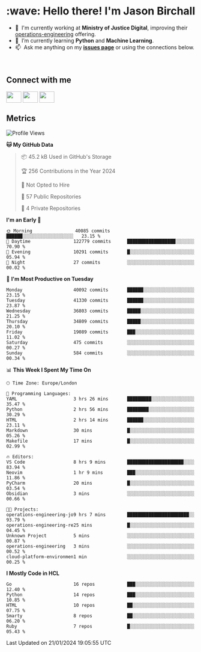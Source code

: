 <h1 align="left" id="jason-title">:wave: Hello there! I'm Jason Birchall</h1>

- :office: &nbsp;I'm currently working at **Ministry of Justice Digital**, improving their [operations-engineering](https://github.com/ministryofjustice/operations-engineering) offering.
- :seedling: &nbsp;I’m currently learning **Python** and **Machine Learning**.
- :mailbox: &nbsp;Ask me anything on my **[issues page]** or using the connections below.


<br>

<h2>Connect with me</h2>
<p>
<a href="https://twitter.com/jsonBirchall" target="blank"><img align="center" src="https://cdn.jsdelivr.net/npm/simple-icons@3.0.1/icons/twitter.svg" alt="" height="30" width="40" /></a>
<a href="https://keybase.io/json0" target="blank"><img align="center" src="https://cdn.jsdelivr.net/npm/simple-icons@3.0.1/icons/keybase.svg" alt="" height="30" width="40" /></a>
<a href="https://www.reddit.com/user/kakorate" target="blank"><img align="center" src="https://cdn.jsdelivr.net/npm/simple-icons@3.0.1/icons/reddit.svg" alt="" height="30" width="40" /></a>
</p>

<h2>Metrics</h2>

<!--START_SECTION:waka-->
![Profile Views](http://img.shields.io/badge/Profile%20Views-0-blue)

**🐱 My GitHub Data** 

> 📦 45.2 kB Used in GitHub's Storage 
 > 
> 🏆 256 Contributions in the Year 2024
 > 
> 🚫 Not Opted to Hire
 > 
> 📜 57 Public Repositories 
 > 
> 🔑 4 Private Repositories 
 > 
**I'm an Early 🐤** 

```text
🌞 Morning                40085 commits       ██████░░░░░░░░░░░░░░░░░░░   23.15 % 
🌆 Daytime                122779 commits      ██████████████████░░░░░░░   70.90 % 
🌃 Evening                10291 commits       █░░░░░░░░░░░░░░░░░░░░░░░░   05.94 % 
🌙 Night                  27 commits          ░░░░░░░░░░░░░░░░░░░░░░░░░   00.02 % 
```
📅 **I'm Most Productive on Tuesday** 

```text
Monday                   40092 commits       ██████░░░░░░░░░░░░░░░░░░░   23.15 % 
Tuesday                  41330 commits       ██████░░░░░░░░░░░░░░░░░░░   23.87 % 
Wednesday                36803 commits       █████░░░░░░░░░░░░░░░░░░░░   21.25 % 
Thursday                 34809 commits       █████░░░░░░░░░░░░░░░░░░░░   20.10 % 
Friday                   19089 commits       ███░░░░░░░░░░░░░░░░░░░░░░   11.02 % 
Saturday                 475 commits         ░░░░░░░░░░░░░░░░░░░░░░░░░   00.27 % 
Sunday                   584 commits         ░░░░░░░░░░░░░░░░░░░░░░░░░   00.34 % 
```


📊 **This Week I Spent My Time On** 

```text
🕑︎ Time Zone: Europe/London

💬 Programming Languages: 
YAML                     3 hrs 26 mins       █████████░░░░░░░░░░░░░░░░   35.47 % 
Python                   2 hrs 56 mins       ████████░░░░░░░░░░░░░░░░░   30.29 % 
HTML                     2 hrs 14 mins       ██████░░░░░░░░░░░░░░░░░░░   23.11 % 
Markdown                 30 mins             █░░░░░░░░░░░░░░░░░░░░░░░░   05.26 % 
Makefile                 17 mins             █░░░░░░░░░░░░░░░░░░░░░░░░   02.99 % 

🔥 Editors: 
VS Code                  8 hrs 9 mins        █████████████████████░░░░   83.94 % 
Neovim                   1 hr 9 mins         ███░░░░░░░░░░░░░░░░░░░░░░   11.86 % 
PyCharm                  20 mins             █░░░░░░░░░░░░░░░░░░░░░░░░   03.54 % 
Obsidian                 3 mins              ░░░░░░░░░░░░░░░░░░░░░░░░░   00.66 % 

🐱‍💻 Projects: 
operations-engineering-jo9 hrs 7 mins        ███████████████████████░░   93.79 % 
operations-engineering-re25 mins             █░░░░░░░░░░░░░░░░░░░░░░░░   04.45 % 
Unknown Project          5 mins              ░░░░░░░░░░░░░░░░░░░░░░░░░   00.87 % 
operations-engineering   3 mins              ░░░░░░░░░░░░░░░░░░░░░░░░░   00.52 % 
cloud-platform-environmen1 min               ░░░░░░░░░░░░░░░░░░░░░░░░░   00.25 % 
```

**I Mostly Code in HCL** 

```text
Go                       16 repos            ███░░░░░░░░░░░░░░░░░░░░░░   12.40 % 
Python                   14 repos            ███░░░░░░░░░░░░░░░░░░░░░░   10.85 % 
HTML                     10 repos            ██░░░░░░░░░░░░░░░░░░░░░░░   07.75 % 
Smarty                   8 repos             ██░░░░░░░░░░░░░░░░░░░░░░░   06.20 % 
Ruby                     7 repos             █░░░░░░░░░░░░░░░░░░░░░░░░   05.43 % 
```




 Last Updated on 21/01/2024 19:05:55 UTC
<!--END_SECTION:waka-->

<!-- links -->

[issues page]: https://github.com/jasonBirchall/jasonBirchall/issues "jasonBirchall/issues"
